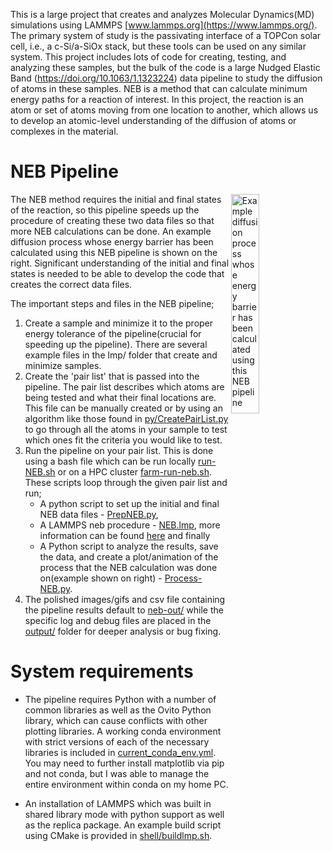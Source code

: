 This is a large project that creates and analyzes Molecular Dynamics(MD) simulations using LAMMPS [www.lammps.org](https://www.lammps.org/). The primary system of study is the passivating interface of a TOPCon solar cell, i.e., a c-Si/a-SiOx stack, but these tools can be used on any similar system. This project includes lots of code for creating, testing, and analyzing these samples, but the bulk of the code is a large Nudged Elastic Band (https://doi.org/10.1063/1.1323224) data pipeline to study the diffusion of atoms in these samples. NEB is a method that can calculate minimum energy paths for a reaction of interest. In this project, the reaction is an atom or set of atoms moving from one location to another, which allows us to develop an atomic-level understanding of the diffusion of atoms or complexes in the material. 

# NEB Pipeline
<img src="https://github.com/user-attachments/assets/b19c814b-41b7-4d7a-ba66-2313e4d91797" align="right" width="30%" alt="Example diffusion process whose energy barrier has been calculated using this NEB pipeline">

The NEB method requires the initial and final states of the reaction, so this pipeline speeds up the procedure of creating these two data files so that more NEB calculations can be done. An example diffusion process whose energy barrier has been calculated using this NEB pipeline is shown on the right. Significant understanding of the initial and final states is needed to be able to develop the code that creates the correct data files.

The important steps and files in the NEB pipeline;

1) Create a sample and minimize it to the proper energy tolerance of the pipeline(crucial for speeding up the pipeline). There are several example files in the lmp/ folder that create and minimize samples.
2) Create the 'pair list' that is passed into the pipeline. The pair list describes which atoms are being tested and what their final locations are. This file can be manually created or by using an algorithm like those found in [py/CreatePairList.py](https://github.com/zimanyi-group/TOPCON-MD/blob/2130c84a616471efe19783c0e83591f3746cddbb/py/CreatePairList.py#L289) to go through all the atoms in your sample to test which ones fit the criteria you would like to test.
3) Run the pipeline on your pair list. This is done using a bash file which can be run locally [run-NEB.sh](run-NEB.sh) or on a HPC cluster [farm-run-neb.sh](farm-run-neb.sh). These scripts loop through the given pair list and run;
    - A python script to set up the initial and final NEB data files - [PrepNEB.py](py/PrepNEB.py),
     - A LAMMPS neb procedure - [NEB.lmp](lmp/NEB.lmp), more information can be found [here](https://docs.lammps.org/neb.html) and finally
     - A Python script to analyze the results, save the data, and create a plot/animation of the process that the NEB calculation was done on(example shown on right) - [Process-NEB.py](py/Process-NEB.py).
4) The polished images/gifs and csv file containing the pipeline results default to [neb-out/](/neb-out/) while the specific log and debug files are placed in the [output/](output/) folder for deeper analysis or bug fixing.


# System requirements
- The pipeline requires Python with a number of common libraries as well as the Ovito Python library, which can cause conflicts with other plotting libraries. A working conda environment with strict versions of each of the necessary libraries is included in [current_conda_env.yml](current_conda_env.yml). You may need to further install matplotlib via pip and not conda, but I was able to manage the entire environment within conda on my home PC.

- An installation of LAMMPS which was built in shared library mode with python support as well as the replica package. An example build script using CMake is provided in [shell/buildlmp.sh](shell//buildlmp.sh).


